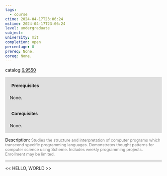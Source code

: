 ```yaml
---
tags:
  - course
ctime: 2024-04-17T23:06:24
mstime: 2024-04-17T23:06:24
level: undergraduate
subject: 
university: mit
completion: open
percentage: 0
prereq: None.
coreq: None.
---
```


catalog [6.9550](http://student.mit.edu/catalog/m6e.html#6.9550)

<span style="display: block; padding: 15px; background-color: rgb(100, 100, 100, 0.2);"><font id="m_prereq3445_0" style="display: block; font-family: Arial, sans-serif; font-weight: bold; padding: 5px">Prerequisites</font><br><span id="prereq3445_0">None.</span></span>
<span style="display: block; padding: 15px; background-color: rgb(100, 100, 100, 0.2);"><font id="m_coreq3445_0" style="display: block; font-family: Arial, sans-serif; font-weight: bold; padding: 5px">Corequisites</font><br><span id="coreq3445_0">None.</span></span>

<font style="">Description:</font>
<font style="color: grey; font-size: 0.8rem;">Studies the structure and interpretation of computer programs which transcend specific programming languages. Demonstrates thought patterns for computer science using Scheme. Includes weekly programming projects. Enrollment may be limited.</font>



---

<< HELLO, WORLD >>
